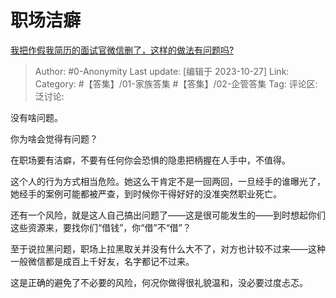 # 职场洁癖
[我把作假我简历的面试官微信删了，这样的做法有问题吗?](https://www.zhihu.com/question/628005303/answer/3267021291)

> Author: #0-Anonymity
> Last update: [编辑于 2023-10-27]
> Link:
> Category: #【答集】/01-家族答集 #【答集】/02-企管答集 
> Tag:
> 评论区:
> 泛讨论:

没有啥问题。

你为啥会觉得有问题？

在职场要有洁癖，不要有任何你会恐惧的隐患把柄握在人手中，不值得。

这个人的行为方式相当危险。她这么干肯定不是一回两回，一旦经手的谁曝光了，她经手的案例可能都被严查，到时候你干得好好的没准突然职业死亡。

还有一个风险，就是这人自己搞出问题了——这是很可能发生的——到时想起你们这些资源来，要找你们“借钱”，你“借”不“借”？

至于说拉黑问题，职场上拉黑取关并没有什么大不了，对方也计较不过来——这种一般微信都是成百上千好友，名字都记不过来。

这是正确的避免了不必要的风险，何况你做得很礼貌温和，没必要过度忐忑。